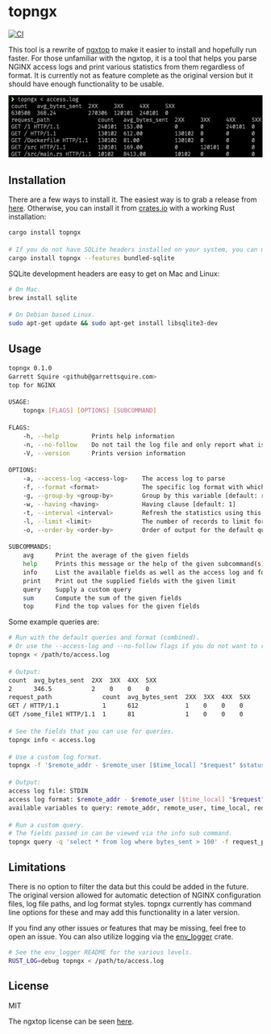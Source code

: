 # topngx
[![CI](https://github.com/gsquire/topngx/workflows/CI/badge.svg)](https://github.com/gsquire/topngx/actions)

This tool is a rewrite of [ngxtop](https://github.com/lebinh/ngxtop) to make it easier to install
and hopefully run faster. For those unfamiliar with the ngxtop, it is a tool that helps you
parse NGINX access logs and print various statistics from them regardless of format. It is
currently not as feature complete as the original version but it should have enough functionality
to be usable.

![screenshot](screenshot.png)

## Installation
There are a few ways to install it. The easiest way is to grab a release from [here](https://github.com/gsquire/topngx/releases).
Otherwise, you can install it from [crates.io](https://crates.io/crates/topngx) with a working Rust
installation:

```sh
cargo install topngx

# If you do not have SQLite headers installed on your system, you can use the bundled feature.
cargo install topngx --features bundled-sqlite
```

SQLite development headers are easy to get on Mac and Linux:

```sh
# On Mac.
brew install sqlite

# On Debian based Linux.
sudo apt-get update && sudo apt-get install libsqlite3-dev
```

## Usage
```sh
topngx 0.1.0
Garrett Squire <github@garrettsquire.com>
top for NGINX

USAGE:
    topngx [FLAGS] [OPTIONS] [SUBCOMMAND]

FLAGS:
    -h, --help         Prints help information
    -n, --no-follow    Do not tail the log file and only report what is currently there
    -V, --version      Prints version information

OPTIONS:
    -a, --access-log <access-log>    The access log to parse
    -f, --format <format>            The specific log format with which to parse [default: combined]
    -g, --group-by <group-by>        Group by this variable [default: request_path]
    -w, --having <having>            Having clause [default: 1]
    -t, --interval <interval>        Refresh the statistics using this interval which is given in seconds [default: 2]
    -l, --limit <limit>              The number of records to limit for each query [default: 10]
    -o, --order-by <order-by>        Order of output for the default queries [default: count]

SUBCOMMANDS:
    avg      Print the average of the given fields
    help     Prints this message or the help of the given subcommand(s)
    info     List the available fields as well as the access log and format being used
    print    Print out the supplied fields with the given limit
    query    Supply a custom query
    sum      Compute the sum of the given fields
    top      Find the top values for the given fields
```

Some example queries are:

```sh
# Run with the default queries and format (combined).
# Or use the --access-log and --no-follow flags if you do not want to read from standard input.
topngx < /path/to/access.log

# Output:
count  avg_bytes_sent  2XX  3XX  4XX  5XX
2      346.5           2    0    0    0
request_path              count  avg_bytes_sent  2XX  3XX  4XX  5XX
GET / HTTP/1.1            1      612             1    0    0    0
GET /some_file1 HTTP/1.1  1      81              1    0    0    0

# See the fields that you can use for queries.
topngx info < access.log

# Use a custom log format.
topngx -f '$remote_addr - $remote_user [$time_local] "$request" $status $bytes_sent' info

# Output:
access log file: STDIN
access log format: $remote_addr - $remote_user [$time_local] "$request" $status $bytes_sent
available variables to query: remote_addr, remote_user, time_local, request_path, status_type, bytes_sent

# Run a custom query.
# The fields passed in can be viewed via the info sub command.
topngx query -q 'select * from log where bytes_sent > 100' -f request_path bytes_sent < access.log
```

## Limitations
There is no option to filter the data but this could be added in the future. The original version
allowed for automatic detection of NGINX configuration files, log file paths, and log format styles.
topngx currently has command line options for these and may add this functionality in a later version.

If you find any other issues or features that may be missing, feel free to open an issue. You can
also utilize logging via the [env_logger](https://github.com/sebasmagri/env_logger/) crate.

```sh
# See the env_logger README for the various levels.
RUST_LOG=debug topngx < /path/to/access.log
```

## License
MIT

The ngxtop license can be seen [here](https://github.com/lebinh/ngxtop/blob/master/LICENSE.txt).
